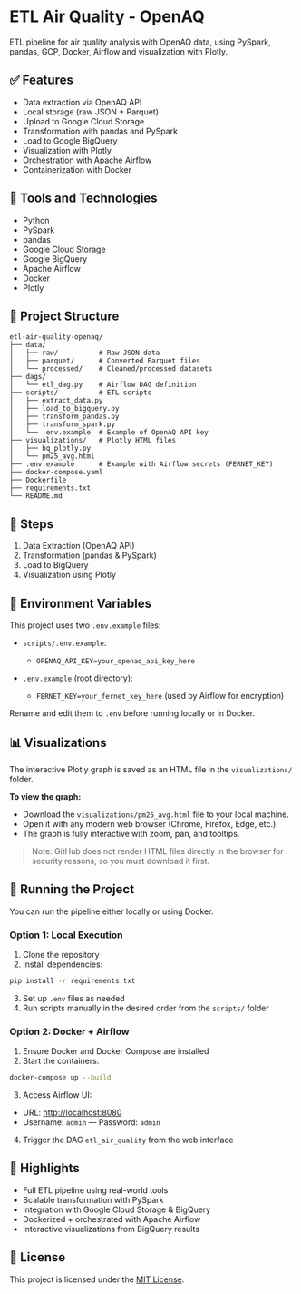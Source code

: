 # ETL Air Quality - OpenAQ

ETL pipeline for air quality analysis with OpenAQ data, using PySpark, pandas, GCP, Docker, Airflow and visualization with Plotly.

## ✅ Features

* Data extraction via OpenAQ API
* Local storage (raw JSON + Parquet)
* Upload to Google Cloud Storage
* Transformation with pandas and PySpark
* Load to Google BigQuery
* Visualization with Plotly
* Orchestration with Apache Airflow
* Containerization with Docker

## 🔧 Tools and Technologies

* Python
* PySpark
* pandas
* Google Cloud Storage
* Google BigQuery
* Apache Airflow
* Docker
* Plotly

## 📁 Project Structure

```
etl-air-quality-openaq/
├── data/
│   ├── raw/          # Raw JSON data
│   ├── parquet/      # Converted Parquet files
│   └── processed/    # Cleaned/processed datasets
├── dags/
│   └── etl_dag.py    # Airflow DAG definition
├── scripts/          # ETL scripts
│   ├── extract_data.py
│   ├── load_to_bigquery.py
│   ├── transform_pandas.py
│   ├── transform_spark.py
│   └── .env.example  # Example of OpenAQ API key
├── visualizations/   # Plotly HTML files
│   ├── bq_plotly.py
│   └── pm25_avg.html
├── .env.example      # Example with Airflow secrets (FERNET_KEY)
├── docker-compose.yaml
├── Dockerfile
├── requirements.txt
└── README.md
```

## 📌 Steps

1. Data Extraction (OpenAQ API)
2. Transformation (pandas & PySpark)
3. Load to BigQuery
4. Visualization using Plotly

## 🔐 Environment Variables

This project uses two `.env.example` files:

* `scripts/.env.example`:

  * `OPENAQ_API_KEY=your_openaq_api_key_here`
* `.env.example` (root directory):

  * `FERNET_KEY=your_fernet_key_here` (used by Airflow for encryption)

Rename and edit them to `.env` before running locally or in Docker.

## 📊 Visualizations

The interactive Plotly graph is saved as an HTML file in the `visualizations/` folder.

**To view the graph:**

* Download the `visualizations/pm25_avg.html` file to your local machine.
* Open it with any modern web browser (Chrome, Firefox, Edge, etc.).
* The graph is fully interactive with zoom, pan, and tooltips.

> Note: GitHub does not render HTML files directly in the browser for security reasons, so you must download it first.

## 🚀 Running the Project

You can run the pipeline either locally or using Docker.

### Option 1: Local Execution

1. Clone the repository
2. Install dependencies:

```bash
pip install -r requirements.txt
```

3. Set up `.env` files as needed
4. Run scripts manually in the desired order from the `scripts/` folder

### Option 2: Docker + Airflow

1. Ensure Docker and Docker Compose are installed
2. Start the containers:

```bash
docker-compose up --build
```

3. Access Airflow UI:

* URL: [http://localhost:8080](http://localhost:8080)
* Username: `admin` — Password: `admin`

4. Trigger the DAG `etl_air_quality` from the web interface

## 📌 Highlights

* Full ETL pipeline using real-world tools
* Scalable transformation with PySpark
* Integration with Google Cloud Storage & BigQuery
* Dockerized + orchestrated with Apache Airflow
* Interactive visualizations from BigQuery results

## 🪪 License

This project is licensed under the [MIT License](LICENSE).
